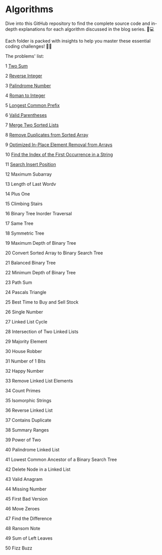 # Algorithms
Dive into this GitHub repository to find the complete source code and in-depth explanations for each algorithm discussed in the blog series. 🚀💻 

Each folder is packed with insights to help you master these essential coding challenges! 🧠📖

The problems' list:

1	[Two Sum](https://medium.com/@reza.shokrzad/two-sum-algorithm-from-simple-to-optimized-solution-in-python-2350513bb4ed)

2	[Reverse Integer](https://medium.com/me/stats/post/8e6d6818c2bd)

3	[Palindrome Number ](https://medium.com/me/stats/post/aabffd0c5713)

4	[Roman to Integer](https://medium.com/@reza.shokrzad/roman-to-integer-deciphering-ancient-numerals-with-modern-code-17bcd4417541)

5	[Longest Common Prefix](https://medium.com/@reza.shokrzad/decoding-commonalities-finding-the-longest-common-prefix-in-strings-python-code-ff1e496d32be)

6	[Valid Parentheses](https://medium.com/@reza.shokrzad/cracking-the-code-understanding-the-valid-parentheses-problem-f0d22c3314a0)

7	[Merge Two Sorted Lists](https://medium.com/@reza.shokrzad/merge-two-sorted-lists-combining-ordered-data-efficiently-3f9fb5bda028)

8	[Remove Duplicates from Sorted Array](https://medium.com/@reza.shokrzad/optimizing-storage-how-to-remove-duplicates-in-place-python-code-4cca68e96d15)

9	[Optimized In-Place Element Removal from Arrays](https://medium.com/@reza.shokrzad/optimized-in-place-element-removal-from-arrays-using-python-00de7f595038)

10	[Find the Index of the First Occurrence in a String](https://medium.com/@reza.shokrzad/string-search-simplified-detecting-substring-positions-a9a5b6496f7c)

11	[Search Insert Position](https://medium.com/@reza.shokrzad/binary-search-in-action-insert-position-determination-0872067f3086)

12	Maximum Subarray 

13	Length of Last Wordv

14	Plus One 

15	Climbing Stairs 

16	Binary Tree Inorder Traversal 

17	Same Tree 

18	Symmetric Tree 

19	Maximum Depth of Binary Tree 

20	Convert Sorted Array to Binary Search Tree 

21	Balanced Binary Tree 

22	Minimum Depth of Binary Tree 

23	Path Sum 

24	Pascals Triangle 

25	Best Time to Buy and Sell Stock

26	Single Number

27	Linked List Cycle 

28	Intersection of Two Linked Lists 

29	Majority Element 

30	House Robber

31	Number of 1 Bits 

32	Happy Number 

33	Remove Linked List Elements 

34	Count Primes 

35	Isomorphic Strings 

36	Reverse Linked List 

37	Contains Duplicate 

38	Summary Ranges 

39	Power of Two 

40	Palindrome Linked List 

41	Lowest Common Ancestor of a Binary Search Tree

42	Delete Node in a Linked List 

43	Valid Anagram 

44	Missing Number 

45	First Bad Version 

46	Move Zeroes 

47	Find the Difference 

48	Ransom Note 

49	Sum of Left Leaves 

50	Fizz Buzz 
